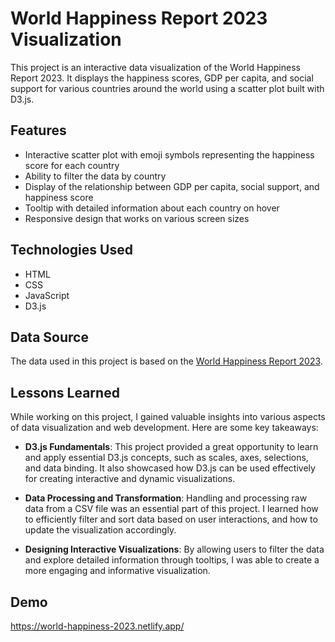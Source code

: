 
# World Happiness Report 2023 Visualization

This project is an interactive data visualization of the World Happiness Report 2023. It displays the happiness scores, GDP per capita, and social support for various countries around the world using a scatter plot built with D3.js.


## Features

- Interactive scatter plot with emoji symbols representing the happiness score for each country
- Ability to filter the data by country
- Display of the relationship between GDP per capita, social support, and happiness score
- Tooltip with detailed information about each country on hover
- Responsive design that works on various screen sizes


## Technologies Used

- HTML
- CSS
- JavaScript
- D3.js


## Data Source

The data used in this project is based on the [World Happiness Report 2023](https://worldhappiness.report/ed/2023/#appendices-and-data).
## Lessons Learned
While working on this project, I gained valuable insights into various aspects of data visualization and web development. Here are some key takeaways:

- **D3.js Fundamentals**: This project provided a great opportunity to learn and apply essential D3.js concepts, such as scales, axes, selections, and data binding. It also showcased how D3.js can be used effectively for creating interactive and dynamic visualizations.

- **Data Processing and Transformation**: Handling and processing raw data from a CSV file was an essential part of this project. I learned how to efficiently filter and sort data based on user interactions, and how to update the visualization accordingly.

- **Designing Interactive Visualizations**: By allowing users to filter the data and explore detailed information through tooltips, I was able to create a more engaging and informative visualization.


## Demo

https://world-happiness-2023.netlify.app/

